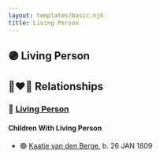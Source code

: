 ```yaml
---
layout: templates/basic.njk
title: Living Person
---
```

## 🟣 Living Person

## 👩‍❤️‍👨 Relationships

### 🔵 [Living Person](/people/7/78829556)

#### Children With Living Person
* 🟣 [Kaatje van den Berge](/people/3/32271874), b. 26 JAN 1809